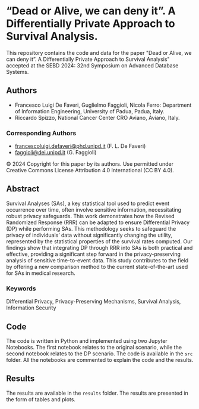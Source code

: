 # “Dead or Alive, we can deny it”. A Differentially Private Approach to Survival Analysis.

This repository contains the code and data for the paper "Dead or Alive, we can deny it”. A Differentially Private Approach to Survival Analysis" accepted at the SEBD 2024: 32nd Symposium on Advanced Database Systems.

## Authors
- Francesco Luigi De Faveri, Guglielmo Faggioli, Nicola Ferro: Department of Information Engineering, University of Padua, Padua, Italy.
- Riccardo Spizzo, National Cancer Center CRO Aviano, Aviano, Italy.

### Corresponding Authors
- francescoluigi.defaveri@phd.unipd.it (F. L. De Faveri)
- faggioli@dei.unipd.it (G. Faggioli)

© 2024 Copyright for this paper by its authors. Use permitted under Creative Commons License Attribution 4.0 International (CC BY 4.0).


## Abstract

Survival Analyses (SAs), a key statistical tool used to predict event occurrence over time, often involve sensitive information, necessitating robust privacy safeguards. This work demonstrates how the Revised Randomized Response (RRR) can be adapted to ensure Differential Privacy (DP) while performing SAs. This methodology seeks to safeguard the privacy of individuals’ data without significantly changing the utility, represented by the statistical properties of the survival rates computed. Our findings show that integrating DP through RRR into SAs is both practical and effective, providing a significant step forward in the privacy-preserving analysis of sensitive time-to-event data. This study contributes to the field by offering a new comparison method to the current state-of-the-art used for SAs in medical research.

### Keywords

Differential Privacy, Privacy-Preserving Mechanisms, Survival Analysis, Information Security

## Code

The code is written in Python and implemented using two Jupyter Notebooks. The first notebook relates to the original scenario, while the second notebook relates to the DP scenario. The code is available in the `src` folder. All the notebooks are commented to explain the code and the results.

## Results

The results are available in the `results` folder. The results are presented in the form of tables and plots.
